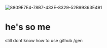 ![8809E7E4-78B7-433E-8329-52B99363E491](https://github.com/user-attachments/assets/6f35aac8-ab71-49ef-a32b-0b7cf04bc401)
# he's so me
still dont know how to use github /gen
